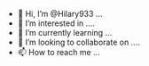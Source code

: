 - 👋 Hi, I’m @Hilary933 ...
- 👀 I’m interested in ....
- 🌱 I’m currently learning ...
- 💞️ I’m looking to collaborate on ....
- 📫 How to reach me ...

<!---
Hilary933/Hilary933 is a ✨ special ✨ repository because its `README.md` (this file) appears on your GitHub profile.
You can click the Preview link to take a look at your changes.
--->
